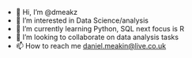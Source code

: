 - 👋 Hi, I’m @dmeakz
- 👀 I’m interested in Data Science/analysis
- 🌱 I’m currently learning Python, SQL next focus is R
- 💞️ I’m looking to collaborate on data analysis tasks
- 📫 How to reach me daniel.meakin@live.co.uk

<!---
dmeakz/dmeakz is a ✨ special ✨ repository because its `README.md` (this file) appears on your GitHub profile.
You can click the Preview link to take a look at your changes.
--->
